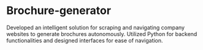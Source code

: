 # Brochure-generator
 Developed an intelligent solution for scraping and navigating
 company websites to generate brochures autonomously.
 Utilized Python for backend functionalities and designed
 interfaces for ease of navigation.
